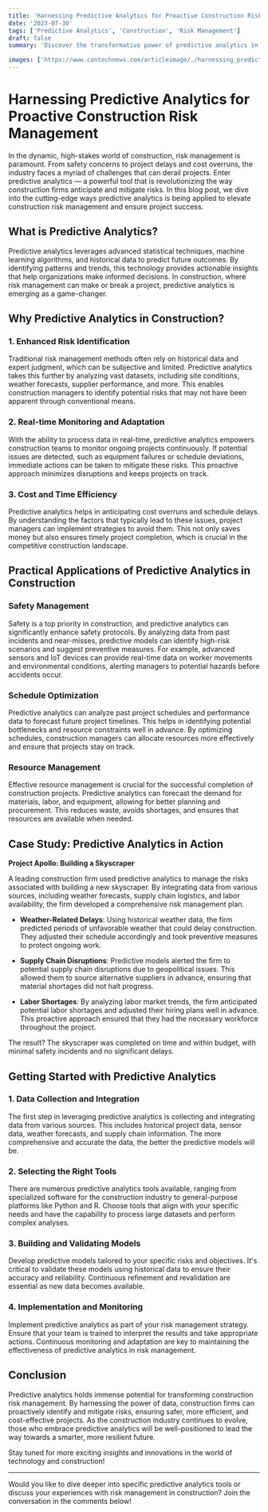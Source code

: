 ```yaml
---
title: 'Harnessing Predictive Analytics for Proactive Construction Risk Management'
date: '2023-07-30'
tags: ['Predictive Analytics', 'Construction', 'Risk Management']
draft: false
summary: 'Discover the transformative power of predictive analytics in managing risks within the construction industry. Learn practical applications, benefits, and how this technology is revolutionizing the way construction projects are delivered.'

images: ['https://www.contechnews.com/articleimage/./harnessing_predictive_analytics_for_proactive_construction_risk_management.png']
---
```


# Harnessing Predictive Analytics for Proactive Construction Risk Management

In the dynamic, high-stakes world of construction, risk management is paramount. From safety concerns to project delays and cost overruns, the industry faces a myriad of challenges that can derail projects. Enter predictive analytics — a powerful tool that is revolutionizing the way construction firms anticipate and mitigate risks. In this blog post, we dive into the cutting-edge ways predictive analytics is being applied to elevate construction risk management and ensure project success.

## What is Predictive Analytics?

Predictive analytics leverages advanced statistical techniques, machine learning algorithms, and historical data to predict future outcomes. By identifying patterns and trends, this technology provides actionable insights that help organizations make informed decisions. In construction, where risk management can make or break a project, predictive analytics is emerging as a game-changer.

## Why Predictive Analytics in Construction?

### 1. Enhanced Risk Identification

Traditional risk management methods often rely on historical data and expert judgment, which can be subjective and limited. Predictive analytics takes this further by analyzing vast datasets, including site conditions, weather forecasts, supplier performance, and more. This enables construction managers to identify potential risks that may not have been apparent through conventional means.

### 2. Real-time Monitoring and Adaptation

With the ability to process data in real-time, predictive analytics empowers construction teams to monitor ongoing projects continuously. If potential issues are detected, such as equipment failures or schedule deviations, immediate actions can be taken to mitigate these risks. This proactive approach minimizes disruptions and keeps projects on track.

### 3. Cost and Time Efficiency

Predictive analytics helps in anticipating cost overruns and schedule delays. By understanding the factors that typically lead to these issues, project managers can implement strategies to avoid them. This not only saves money but also ensures timely project completion, which is crucial in the competitive construction landscape.

## Practical Applications of Predictive Analytics in Construction

### Safety Management

Safety is a top priority in construction, and predictive analytics can significantly enhance safety protocols. By analyzing data from past incidents and near-misses, predictive models can identify high-risk scenarios and suggest preventive measures. For example, advanced sensors and IoT devices can provide real-time data on worker movements and environmental conditions, alerting managers to potential hazards before accidents occur.

### Schedule Optimization

Predictive analytics can analyze past project schedules and performance data to forecast future project timelines. This helps in identifying potential bottlenecks and resource constraints well in advance. By optimizing schedules, construction managers can allocate resources more effectively and ensure that projects stay on track.

### Resource Management

Effective resource management is crucial for the successful completion of construction projects. Predictive analytics can forecast the demand for materials, labor, and equipment, allowing for better planning and procurement. This reduces waste, avoids shortages, and ensures that resources are available when needed.

## Case Study: Predictive Analytics in Action

**Project Apollo: Building a Skyscraper**

A leading construction firm used predictive analytics to manage the risks associated with building a new skyscraper. By integrating data from various sources, including weather forecasts, supply chain logistics, and labor availability, the firm developed a comprehensive risk management plan.

- **Weather-Related Delays**: Using historical weather data, the firm predicted periods of unfavorable weather that could delay construction. They adjusted their schedule accordingly and took preventive measures to protect ongoing work.
  
- **Supply Chain Disruptions**: Predictive models alerted the firm to potential supply chain disruptions due to geopolitical issues. This allowed them to source alternative suppliers in advance, ensuring that material shortages did not halt progress.
  
- **Labor Shortages**: By analyzing labor market trends, the firm anticipated potential labor shortages and adjusted their hiring plans well in advance. This proactive approach ensured that they had the necessary workforce throughout the project.

The result? The skyscraper was completed on time and within budget, with minimal safety incidents and no significant delays.

## Getting Started with Predictive Analytics

### 1. Data Collection and Integration

The first step in leveraging predictive analytics is collecting and integrating data from various sources. This includes historical project data, sensor data, weather forecasts, and supply chain information. The more comprehensive and accurate the data, the better the predictive models will be.

### 2. Selecting the Right Tools

There are numerous predictive analytics tools available, ranging from specialized software for the construction industry to general-purpose platforms like Python and R. Choose tools that align with your specific needs and have the capability to process large datasets and perform complex analyses.

### 3. Building and Validating Models

Develop predictive models tailored to your specific risks and objectives. It's critical to validate these models using historical data to ensure their accuracy and reliability. Continuous refinement and revalidation are essential as new data becomes available.

### 4. Implementation and Monitoring

Implement predictive analytics as part of your risk management strategy. Ensure that your team is trained to interpret the results and take appropriate actions. Continuous monitoring and adaptation are key to maintaining the effectiveness of predictive analytics in risk management.

## Conclusion

Predictive analytics holds immense potential for transforming construction risk management. By harnessing the power of data, construction firms can proactively identify and mitigate risks, ensuring safer, more efficient, and cost-effective projects. As the construction industry continues to evolve, those who embrace predictive analytics will be well-positioned to lead the way towards a smarter, more resilient future.

Stay tuned for more exciting insights and innovations in the world of technology and construction!

---

Would you like to dive deeper into specific predictive analytics tools or discuss your experiences with risk management in construction? Join the conversation in the comments below!
